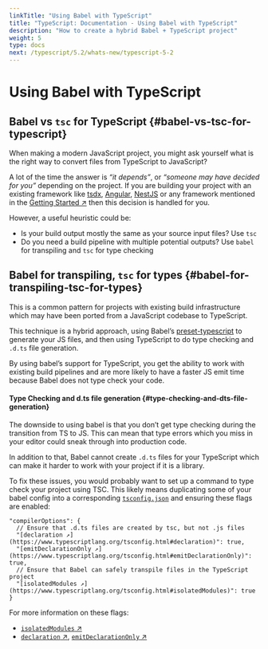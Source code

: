```yaml
---
linkTitle: "Using Babel with TypeScript"
title: "TypeScript: Documentation - Using Babel with TypeScript"
description: "How to create a hybrid Babel + TypeScript project"
weight: 5
type: docs
next: /typescript/5.2/whats-new/typescript-5-2
---
```


# Using Babel with TypeScript

## Babel vs `tsc` for TypeScript {#babel-vs-tsc-for-typescript}

When making a modern JavaScript project, you might ask yourself what is the right way to convert files from TypeScript to JavaScript?

A lot of the time the answer is *“it depends”*, or *“someone may have decided for you”* depending on the project. If you are building your project with an existing framework like [tsdx](https://tsdx.io/), [Angular](https://angular.io/), [NestJS](https://nestjs.com/) or any framework mentioned in the [Getting Started ↗](https://www.typescriptlang.org/docs/home) then this decision is handled for you.

However, a useful heuristic could be:

- Is your build output mostly the same as your source input files? Use `tsc`
- Do you need a build pipeline with multiple potential outputs? Use `babel` for transpiling and `tsc` for type checking

## Babel for transpiling, `tsc` for types {#babel-for-transpiling-tsc-for-types}

This is a common pattern for projects with existing build infrastructure which may have been ported from a JavaScript codebase to TypeScript.

This technique is a hybrid approach, using Babel’s [preset-typescript](https://babeljs.io/docs/en/babel-preset-typescript) to generate your JS files, and then using TypeScript to do type checking and `.d.ts` file generation.

By using babel’s support for TypeScript, you get the ability to work with existing build pipelines and are more likely to have a faster JS emit time because Babel does not type check your code.

#### Type Checking and d.ts file generation {#type-checking-and-dts-file-generation}

The downside to using babel is that you don’t get type checking during the transition from TS to JS. This can mean that type errors which you miss in your editor could sneak through into production code.

In addition to that, Babel cannot create `.d.ts` files for your TypeScript which can make it harder to work with your project if it is a library.

To fix these issues, you would probably want to set up a command to type check your project using TSC. This likely means duplicating some of your babel config into a corresponding [`tsconfig.json`](/typescript/5.2/project-configuration/tsconfig) and ensuring these flags are enabled:

```
"compilerOptions": {
  // Ensure that .d.ts files are created by tsc, but not .js files
  "[declaration ↗](https://www.typescriptlang.org/tsconfig.html#declaration)": true,
  "[emitDeclarationOnly ↗](https://www.typescriptlang.org/tsconfig.html#emitDeclarationOnly)": true,
  // Ensure that Babel can safely transpile files in the TypeScript project
  "[isolatedModules ↗](https://www.typescriptlang.org/tsconfig.html#isolatedModules)": true
}
```

For more information on these flags:

- [`isolatedModules` ↗](https://www.typescriptlang.org/tsconfig.html#isolatedModules)
- [`declaration` ↗](https://www.typescriptlang.org/tsconfig.html#declaration), [`emitDeclarationOnly` ↗](https://www.typescriptlang.org/tsconfig.html#emitDeclarationOnly)
